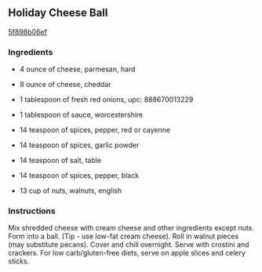## Holiday Cheese Ball

[5f898b06ef](http://www.food.com/recipe/holiday-cheese-ball-492378)

### Ingredients

 - 4 ounce of cheese, parmesan, hard

 - 8 ounce of cheese, cheddar

 - 1 tablespoon of fresh red onions, upc: 888670013229

 - 1 tablespoon of sauce, worcestershire

 - 14 teaspoon of spices, pepper, red or cayenne

 - 14 teaspoon of spices, garlic powder

 - 14 teaspoon of salt, table

 - 14 teaspoon of spices, pepper, black

 - 13 cup of nuts, walnuts, english

### Instructions

Mix shredded cheese with cream cheese and other ingredients except nuts. Form into a ball. (Tip - use low-fat cream cheese). Roll in walnut pieces (may substitute pecans). Cover and chill overnight. Serve with crostini and crackers. For low carb/gluten-free diets, serve on apple slices and celery sticks.